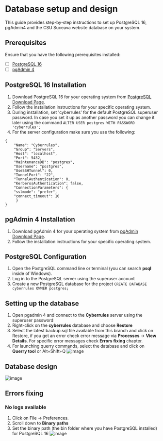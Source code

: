 # Database setup and design

This guide provides step-by-step instructions to set up PostgreSQL 16, pgAdmin4 and the CSU Suceava website database on your system.

## Prerequisites

Ensure that you have the following prerequisites installed:

- [ ] [PostgreSQL 16](https://www.postgresql.org/download/)
- [ ] [pgAdmin 4](https://www.pgadmin.org/download/)

## PostgreSQL 16 Installation

1. Download PostgreSQL 16 for your operating system from [PostgreSQL Download Page](https://www.postgresql.org/download/).
2. Follow the installation instructions for your specific operating system.
3. During installation, set 'cyberrules' for the default PostgreSQL superuser password. In case you set it up as another password you can change it later using the command `ALTER USER postgres WITH PASSWORD 'cyberrules';`
4. For the server configuration make sure you use the following:
```
{
    "Name": "Cyberrules",
    "Group": "Servers",
    "Host": "localhost",
    "Port": 5432,
    "MaintenanceDB": "postgres",
    "Username": "postgres",
    "UseSSHTunnel": 0,
    "TunnelPort": "22",
    "TunnelAuthentication": 0,
    "KerberosAuthentication": false,
    "ConnectionParameters": {
    "sslmode": "prefer",
    "connect_timeout": 10
     }         
}
```

## pgAdmin 4 Installation

1. Download pgAdmin 4 for your operating system from [pgAdmin Download Page](https://www.pgadmin.org/download/).
2. Follow the installation instructions for your specific operating system.

## PostgreSQL Configuration

1. Open the PostgreSQL command line or terminal (you can search **psql** inside of Windows).
2. Log in to the PostgreSQL server using the superuser account
3. Create a new PostgreSQL database for the project `CREATE DATABASE cyberrules OWNER postgres;`

## Setting up the database

1. Open pgadmin 4 and connect to the **Cyberrules** server using the superuser password
2. Right-click on the **cyberrules** database and choose **Restore**
3. Select the latest backup.sql file available from this branch and click on Restore, if you get an error check error message via **Processes** -> **View Details**. For specific error messages check **Errors fixing** chapter.
4. For launching querry commands, select the database and click on **Querry tool** or Alt+Shift+Q
![image](https://github.com/Cyberrules/Site_CSU/assets/74990176/0878d9c2-4556-44dd-a27c-1db44a08d280)

## Database design

![image](https://github.com/Cyberrules/Site_CSU/assets/74990176/af446210-e98f-45ce-9725-a717d2c6e2c6)

## Errors fixing
### No logs available

1. Click on File -> Preferences.
2. Scroll down to **Binary paths**
3. Set the binary path (the bin folder where you have PostgreSQL installed) for PostgreSQL 16
![image](https://github.com/Cyberrules/Site_CSU/assets/74990176/98b66db7-3b6c-4ea7-bb6b-57ac5789c7f9)

